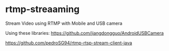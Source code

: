# rtmp-streaaming
Stream Video using RTMP with Mobile and USB camera

Using these libraries:
https://github.com/jiangdongguo/AndroidUSBCamera

https://github.com/pedroSG94/rtmp-rtsp-stream-client-java
